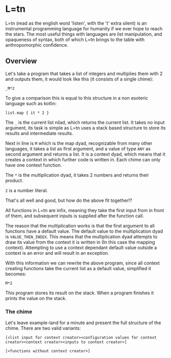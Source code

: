 # L=tn

L=tn (read as the english word 'listen', with the 't' extra silent) is an instrumental programming language for humanity if we ever hope to reach the stars. The most useful things with languages are list manipulation, and opaqueness of syntax, both of which L=tn brings to the table with anthropomorphic confidence.

## Overview

Let's take a program that takes a list of integers and multiplies them with 2 and outputs them, it would look like this (it consists of a single chime):

    _M*2

To give a comparison this is equal to this structure in a non esoteric language such as kotlin:

    list.map { it * 2 }    

The `_` is the current list nilad, which returns the current list. It takes no input argument, its task is simple as L=tn uses a stack based structure to store its results and intermediate results.

Next in line is `M` which is the map dyad, recognizable from many other languages, it takes a list as first argument, and a value of type `ANY` as second argument and returns a list. It is a context dyad, which means that it creates a context in which further code is written in. Each chime can only have one context function.

The `*` is the multiplication dyad, it takes 2 numbers and returns their product.

`2` is a number literal.

That's all well and good, but how do the above fit together!? 

All functions in L=tn are infix, meaning they take the first input from in front of them, and subsequent inputs is supplied after the function call.

The reason that the multiplication works is that the first argument to all functions have a default value. The default value to the multiplication dyad is `VALUE_THEN_INDEX`. This means that the multiplication dyad attempts to draw its value from the context it is written in (In this case the mapping context). Attempting to use a context dependant default value outside a context is an error and will result in an exception.

With this information we can rewrite the above program, since all context creating functions take the current list as a default value, simplified it becomes:

    M*2
    
This program stores its result on the stack. When a program finishes it prints the value on the stack.

### The chime

Let's leave example-land for a minute and present the full structure of the chime. There are two valid variants:

    [<list input for context creator><configuration values for context creator><context creator><inputs to context creator>]   
     
    [<functions without context creator>]